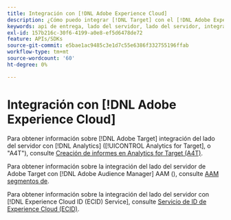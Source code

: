 ```yaml
---
title: Integración con [!DNL Adobe Experience Cloud]
description: ¿Cómo puedo integrar [!DNL Target] con el [!DNL Adobe Experience Cloud]?
keywords: api de entrega, lado del servidor, lado del servidor, integración, a4t
exl-id: 157b216c-30f6-4199-a0e8-ef5d6478de72
feature: APIs/SDKs
source-git-commit: e5bae1ac9485c3e1d7c55e6386f332755196ffab
workflow-type: tm+mt
source-wordcount: '60'
ht-degree: 0%

---
```


# Integración con [!DNL Adobe Experience Cloud]

Para obtener información sobre [!DNL Adobe Target] integración del lado del servidor con [!DNL Analytics] ([!UICONTROL Analytics for Target], o &quot;A4T&quot;), consulte [Creación de informes en Analytics for Target (A4T)](/help/dev/implement/server-side/sdk-guides/integration-with-experience-cloud/a4t-reporting.md).

Para obtener información sobre la integración del lado del servidor de Adobe Target con [!DNL Adobe Audience Manager] AAM (), consulte [AAM segmentos de](/help/dev/implement/server-side/sdk-guides/integration-with-experience-cloud/aam-segments.md).

Para obtener información sobre la integración del lado del servidor con [!DNL Experience Cloud ID (ECID) Service], consulte [Servicio de ID de Experience Cloud (ECID)](/help/dev/implement/server-side/sdk-guides/integration-with-experience-cloud/ecid.md).
